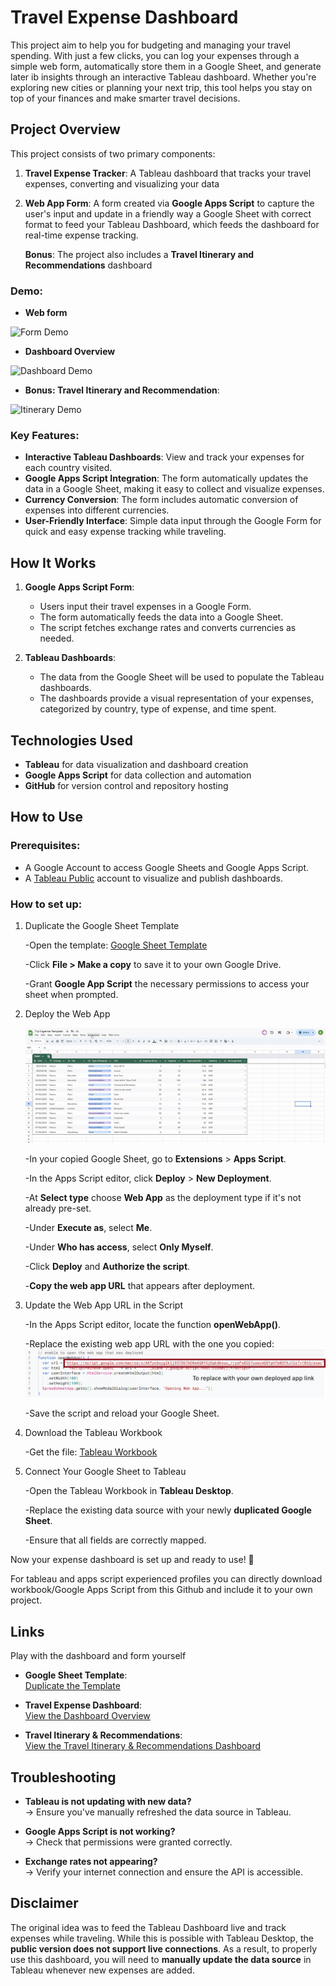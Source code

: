 # Travel Expense Dashboard

This project aim to help you for budgeting and managing your travel spending. With just a few clicks, you can log your expenses through a simple web form, automatically store them in a Google Sheet, and generate later ib insights through an interactive Tableau dashboard. Whether you're exploring new cities or planning your next trip, this tool helps you stay on top of your finances and make smarter travel decisions.

## Project Overview

This project consists of two primary components:
1. **Travel Expense Tracker**: A Tableau dashboard that tracks your travel expenses, converting and visualizing your data
2. **Web App Form**: A form created via **Google Apps Script** to capture the user's input and update in a friendly way a Google Sheet with correct format to feed your Tableau Dashboard, which feeds the dashboard for real-time expense tracking.

   **Bonus**:  The project also includes a **Travel Itinerary and Recommendations** dashboard 

### Demo:
   - **Web form**
     
   ![Form Demo](images/form_gif.gif)
   
   
   - **Dashboard Overview**
     
   ![Dashboard Demo](images/expense_gif.gif)
   

   - **Bonus: Travel Itinerary and Recommendation**:
     
   ![Itinerary Demo](images/itinerary_gif.gif)
   

### Key Features:
- **Interactive Tableau Dashboards**: View and track your expenses for each country visited.
- **Google Apps Script Integration**: The form automatically updates the data in a Google Sheet, making it easy to collect and visualize expenses.
- **Currency Conversion**: The form includes automatic conversion of expenses into different currencies.
- **User-Friendly Interface**: Simple data input through the Google Form for quick and easy expense tracking while traveling.


## How It Works

1. **Google Apps Script Form**: 
   - Users input their travel expenses in a Google Form.
   - The form automatically feeds the data into a Google Sheet.
   - The script fetches exchange rates and converts currencies as needed.

   
2. **Tableau Dashboards**:
   - The data from the Google Sheet will be used to populate the Tableau dashboards.
   - The dashboards provide a visual representation of your expenses, categorized by country, type of expense, and time spent.


## Technologies Used

- **Tableau** for data visualization and dashboard creation
- **Google Apps Script** for data collection and automation
- **GitHub** for version control and repository hosting


## How to Use

### Prerequisites:

- A Google Account to access Google Sheets and Google Apps Script.
- A [Tableau Public](https://public.tableau.com/app/discover) account to visualize and publish dashboards.

  

### How to set up:

1. Duplicate the Google Sheet Template

    -Open the template: [Google Sheet Template](https://docs.google.com/spreadsheets/d/1V_4RcWsyNWgzNP_7QEtNAxImFlHakryq-sET4CKB7vM/edit?gid=0#gid=0)
   
    -Click **File > Make a copy** to save it to your own Google Drive.
   
    -Grant **Google App Script** the necessary permissions to access your sheet when prompted.


2. Deploy the Web App

   ![Deploy Demo](images/deployform.gif)


    -In your copied Google Sheet, go to **Extensions** > **Apps Script**.

    -In the Apps Script editor, click **Deploy** > **New Deployment**.

    -At **Select type** choose **Web App** as the deployment type if it's not already pre-set.

    -Under **Execute as**, select **Me**.

    -Under **Who has access**, select **Only Myself**.

    -Click **Deploy** and **Authorize the script**.

    -**Copy the web app URL** that appears after deployment.



3. Update the Web App URL in the Script

    -In the Apps Script editor, locate the function **openWebApp()**.

    -Replace the existing web app URL with the one you copied:
       ![Codetochange](images/link_to_change.png)

    -Save the script and reload your Google Sheet.


4. Download the Tableau Workbook

    -Get the file: [Tableau Workbook](https://public.tableau.com/app/profile/davis.data/viz/ExpenseDashboard_17388573556900/NeutralDashboard)

5. Connect Your Google Sheet to Tableau

    -Open the Tableau Workbook in **Tableau Desktop**.
   
    -Replace the existing data source with your newly **duplicated Google Sheet**.
   
    -Ensure that all fields are correctly mapped.

Now your expense dashboard is set up and ready to use! 🚀

For tableau and apps script experienced profiles you can directly download workbook/Google Apps Script from this Github and include it to your own project.

## Links

Play with the dashboard and form yourself

- **Google Sheet Template**:  
   [Duplicate the Template](https://docs.google.com/spreadsheets/d/1V_4RcWsyNWgzNP_7QEtNAxImFlHakryq-sET4CKB7vM/edit?gid=0#gid=0)
   
- **Travel Expense Dashboard**:  
   [View the Dashboard Overview](https://public.tableau.com/app/profile/davis.data/viz/ExpenseDashboard_17388573556900/NeutralDashboard)

- **Travel Itinerary & Recommendations**:  
   [View the Travel Itinerary & Recommendations Dashboard](https://public.tableau.com/app/profile/davis.data/viz/TravelItineraryandrecommendation/Recommandation)


## Troubleshooting

- **Tableau is not updating with new data?**  
  → Ensure you've manually refreshed the data source in Tableau.  

- **Google Apps Script is not working?**  
  → Check that permissions were granted correctly.  

- **Exchange rates not appearing?**  
  → Verify your internet connection and ensure the API is accessible.


## Disclaimer

The original idea was to feed the Tableau Dashboard live and track expenses while traveling. While this is possible with Tableau Desktop, the **public version does not support live connections**. As a result, to properly use this dashboard, you will need to **manually update the data source** in Tableau whenever new expenses are added.
